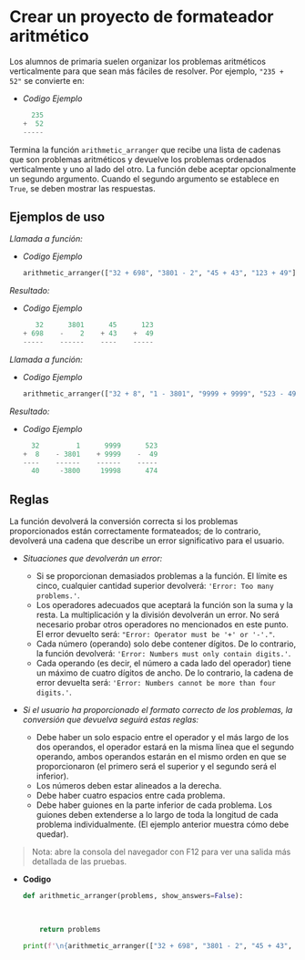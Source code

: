 # Crear un proyecto de formateador aritmético

Los alumnos de primaria suelen organizar los problemas aritméticos verticalmente para que sean más fáciles de resolver. Por ejemplo, `"235 + 52"` se convierte en:

- *Codigo Ejemplo*

  ```py
    235
  +  52
  -----
  ```

Termina la función `arithmetic_arranger` que recibe una lista de cadenas que son problemas aritméticos y devuelve los problemas ordenados verticalmente y uno al lado del otro. La función debe aceptar opcionalmente un segundo argumento. Cuando el segundo argumento se establece en `True`, se deben mostrar las respuestas.

## Ejemplos de uso

*Llamada a función:*

- *Codigo Ejemplo*

  ```py
  arithmetic_arranger(["32 + 698", "3801 - 2", "45 + 43", "123 + 49"])
  ```

*Resultado:*

- *Codigo Ejemplo*

  ```py
     32      3801      45      123
  + 698    -    2    + 43    +  49
  -----    ------    ----    -----
  ```

*Llamada a función:*

- *Codigo Ejemplo*

  ```py
  arithmetic_arranger(["32 + 8", "1 - 3801", "9999 + 9999", "523 - 49"], True)
  ```

*Resultado:*

- *Codigo Ejemplo*

  ```py
    32         1      9999      523
  +  8    - 3801    + 9999    -  49
  ----    ------    ------    -----
    40     -3800     19998      474
  ```

## Reglas

La función devolverá la conversión correcta si los problemas proporcionados están correctamente formateados; de lo contrario, devolverá una cadena que describe un error significativo para el usuario.

- *Situaciones que devolverán un error:*
  
  - Si se proporcionan demasiados problemas a la función. El límite es cinco, cualquier cantidad superior devolverá: `'Error: Too many problems.'`.
  - Los operadores adecuados que aceptará la función son la suma y la resta. La multiplicación y la división devolverán un error. No será necesario probar otros operadores no mencionados en este punto. El error devuelto será: `"Error: Operator must be '+' or '-'."`.
  - Cada número (operando) solo debe contener dígitos. De lo contrario, la función devolverá: `'Error: Numbers must only contain digits.'`.
  - Cada operando (es decir, el número a cada lado del operador) tiene un máximo de cuatro dígitos de ancho. De lo contrario, la cadena de error devuelta será: `'Error: Numbers cannot be more than four digits.'`.

- *Si el usuario ha proporcionado el formato correcto de los problemas, la conversión que devuelva seguirá estas reglas:*

  - Debe haber un solo espacio entre el operador y el más largo de los dos operandos, el operador estará en la misma línea que el segundo operando, ambos operandos estarán en el mismo orden en que se proporcionaron (el primero será el superior y el segundo será el inferior).
  - Los números deben estar alineados a la derecha.
  - Debe haber cuatro espacios entre cada problema.
  - Debe haber guiones en la parte inferior de cada problema. Los guiones deben extenderse a lo largo de toda la longitud de cada problema individualmente. (El ejemplo anterior muestra cómo debe quedar).

> Nota: abre la consola del navegador con F12 para ver una salida más detallada de las pruebas.

- **Codigo**

  ```py
  def arithmetic_arranger(problems, show_answers=False):
      
      

      return problems

  print(f'\n{arithmetic_arranger(["32 + 698", "3801 - 2", "45 + 43", "123 + 49"])}')
  ```
